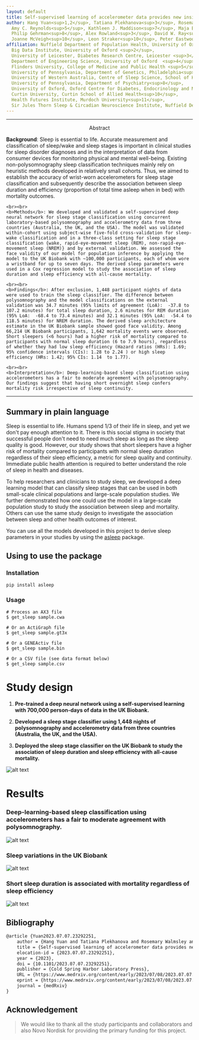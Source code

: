 ```yaml
---
layout: default
title: Self-supervised learning of accelerometer data provides new insights for sleep and its association with mortality
author: Hang Yuan<sup>1,2</sup>, Tatiana Plekhanova<sup>3</sup>, Rosemary Walmsley<sup>1,2</sup>, 
  Amy C. Reynolds<sup>5</sup>, Kathleen J. Maddison<sup>7</sup>, Maja Bucan<sup>6</sup>, 
  Philip Gehrman<sup>8</sup>, Alex Rowland<sup>3</sup>, David W. Ray<sup>9</sup>,Derrick Bennett<sup>1,2</sup>, 
  Joanne McVeigh<sup>10</sup>, Leon Straker<sup>10</sup>, Peter Eastwood<sup>11</sup>, Simon D. Kyle<sup>12</sup>, Aiden Doherty<sup>1,2</sup>
affiliation: Nuffield Department of Population Health, University of Oxford<sup>1</sup>,  
  Big Data Institute, University of Oxford <sup>2</sup>,  
  University of Leicester, Diabetes Research Centre, Leicester <sup>3</sup>,
  Department of Engineering Science, University of Oxford  <sup>4</sup>,
  Flinders University, College of Medicine and Public Health <sup>5</sup>,
  University of Pennsylvania, Department of Genetics, Philadelphia<sup>6</sup>,
  University of Western Australia, Centre of Sleep Science, School of Human Sciences <sup>7</sup>,
  University of Pennsylvania, Department of Psychiatry<sup>8</sup>,
  University of Oxford, Oxford Centre for Diabetes, Endocrinology and Metabolism, Oxford Kavli Centre for Nanoscience Discovery<sup>9</sup>,
  Curtin University, Curtin School of Allied Health<sup>10</sup>,
  Health Futures Institute, Murdoch University<sup>11</sup>,
  Sir Jules Thorn Sleep & Circadian Neuroscience Institute, Nuffield Department of Clinical Neurosciences, University of Oxford<sup>12</sup>
---
```


<!------------------------------------------ Hyperlinks ---------------------------------------------------->
<!--- If you want to update links for your code/paper/demo, modify that in _includes/page-header.html   -->
<!------------------------------------- End of hyperlinks -------------------------------------------------->





<!---------------------------------------------------------------------------------------------------------->
<!----------------------------------------- Abstract ------------------------------------------------------->
<hr>
  <p style="text-align: center;">Abstract</p>
  <p>
    <b>Background</b>: Sleep is essential to life. Accurate measurement and classification of sleep/wake and sleep stages is important in clinical studies for sleep disorder diagnoses and in the interpretation of data from consumer devices for monitoring physical and mental well-being. Existing non-polysomnography sleep classification techniques mainly rely on heuristic methods developed in relatively small cohorts. Thus, we aimed to establish the accuracy of wrist-worn accelerometers for sleep stage classification and subsequently describe the association between sleep duration and efficiency (proportion of total time asleep when in bed) with mortality outcomes. 
    
    <br><br>
    <b>Methods</b>: We developed and validated a self-supervised deep neural network for sleep stage classification using concurrent laboratory-based polysomnography and accelerometry data from three countries (Australia, the UK, and the USA). The model was validated within-cohort using subject-wise five-fold cross-validation for sleep-wake classification and in a three-class setting for sleep stage classification {wake, rapid-eye-movement sleep (REM), non-rapid-eye-movement sleep (NREM)} and by external validation. We assessed the face validity of our model for population inference by applying the model to the UK Biobank with ~100,000 participants, each of whom wore a wristband for up to seven days. The derived sleep parameters were used in a Cox regression model to study the association of sleep duration and sleep efficiency with all-cause mortality.

    <br><br>
    <b>Findings</b>: After exclusion, 1,448 participant nights of data were used to train the sleep classifier. The difference between polysomnography and the model classifications on the external validation was 34.7 minutes (95% limits of agreement (LoA):  -37.8 to 107.2 minutes) for total sleep duration, 2.6 minutes for REM duration (95% LoA:  -68.4 to 73.4 minutes) and 32.1 minutes (95% LoA:  -54.4 to 118.5 minutes) for NREM duration. The derived sleep architecture estimate in the UK Biobank sample showed good face validity. Among 66,214 UK Biobank participants, 1,642 mortality events were observed. Short sleepers (<6 hours) had a higher risk of mortality compared to participants with normal sleep duration (6 to 7.9 hours), regardless of whether they had low sleep efficiency (Hazard ratios (HRs): 1.69; 95% confidence intervals (CIs): 1.28 to 2.24 ) or high sleep efficiency (HRs: 1.42; 95% CIs: 1.14  to 1.77).
    
    <br><br>
    <b>Interpretation</b>: Deep-learning-based sleep classification using accelerometers has a fair to moderate agreement with polysomnography. Our findings suggest that having short overnight sleep confers mortality risk irrespective of sleep continuity.

  </p>
<hr>

<!--------------------------------------- End abstract ----------------------------------------------------->
<!---------------------------------------------------------------------------------------------------------->




<!---------------------------------------------------------------------------------------------------------->
<!------------------------------------------ Main body ------------------------------------------------------>
## Summary in plain language
Sleep is essential to life. Humans spend 1/3 of their life in sleep, and yet we don't pay enough attention to it.
There is this social stigma in society that successful people don't need to need much sleep as long as the sleep
quality is good. However, our study shows that short sleepers have a higher risk of mortality compared to
participants with normal sleep duration regardless of their sleep efficiency, a metric for sleep quality and continuity.
Immediate public health attention is required to better understand the role of sleep in health and diseases.

To help researchers and clinicians to study sleep, we developed a deep learning model that can classify sleep stages
that can be used in both small-scale clinical populations and large-scale population studies. We further demonstrated
how one could use the model in a large-scale population study to study the association between sleep and mortality.
Others can use the same study design to investigate the association between sleep and other health outcomes of interest.

You can use all the models developed in this project to derive sleep parameters in your studies by using the
[asleep](https://github.com/OxWearables/asleep) package.
## Using to use the package 
### Installation
```shell
pip install asleep
```

### Usage
```shell
# Process an AX3 file
$ get_sleep sample.cwa

# Or an ActiGraph file
$ get_sleep sample.gt3x

# Or a GENEActiv file
$ get_sleep sample.bin

# Or a CSV file (see data format below)
$ get_sleep sample.csv
```


# Study design

1. **Pre-trained a deep neural network using a self-supervised learning with 700,000 person-days of data in the UK Biobank.**

2. **Developed a sleep stage classifier using 1,448 nights of polysomnography and accelerometry data from three countries (Australia, the UK, and the USA).**

3. **Deployed the sleep stage classifier on the UK Biobank to study the association of sleep duration and sleep efficiency with all-cause mortality.**

![alt text](assets/ssl.jpg "Overview")



# Results

###  Deep-learning-based sleep classification using accelerometers has a fair to moderate agreement with polysomnography.
![alt text](assets/bland.jpg "limited_subject")



### Sleep variations in the UK Biobank
![alt text](assets/ukb.jpg "limited_subject")



### Short sleep duration is associated with mortality regardless of sleep efficiency
![alt text](assets/sleep.jpg "cluster")





## Bibliography

```tex
@article {Yuan2023.07.07.23292251,
	author = {Hang Yuan and Tatiana Plekhanova and Rosemary Walmsley and Amy C. Reynolds and Kathleen J. Maddison and Maja Bucan and Philip Gehrman and Alex Rowlands and David W. Ray and Derrick Bennett and Joanne McVeigh and Leon Straker and Peter Eastwood and Simon D. Kyle and Aiden Doherty},
	title = {Self-supervised learning of accelerometer data provides new insights for sleep and its association with mortality},
	elocation-id = {2023.07.07.23292251},
	year = {2023},
	doi = {10.1101/2023.07.07.23292251},
	publisher = {Cold Spring Harbor Laboratory Press},
	URL = {https://www.medrxiv.org/content/early/2023/07/08/2023.07.07.23292251},
	eprint = {https://www.medrxiv.org/content/early/2023/07/08/2023.07.07.23292251.full.pdf},
	journal = {medRxiv}
}
```


## Acknowledgement


> We would like to thank all the study participants and collaborators and also Novo Nordisk for providing the primary funding for this project.